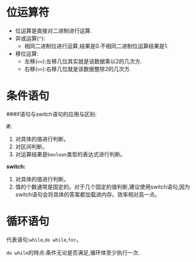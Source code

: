 # 位运算符
* 位运算是直接对二进制进行运算.
* 异或运算(`^`):
    * 相同二进制位进行运算,结果是0.不相同二进制位运算结果是1.
* 移位运算:
	* 左移(`<<`):左移几位其实就是该数据乘以2的几次方. 
	* 右移(`>>`):右移几位就是该数据整除2的几次方.

# 条件语句
 
###if语句与switch语句的应用与区别:

**if:**

1. 对具体的值进行判断。
2. 对区间判断。
3. 对运算结果是`boolean`类型的表达式进行判断。

**switch:**

1. 对具体的值进行判断。
2. 值的个数通常是固定的。对于几个固定的值判断,建议使用switch语句,因为switch语句会将具体的答案都加载进内存。效率相对高一点。

# 循环语句

代表语句:`while`,`do while`,`for`。

`do while`的特点:条件无论是否满足,循环体至少执行一次.  